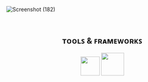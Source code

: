 
![Screenshot (182)](https://user-images.githubusercontent.com/100486080/227411276-cd53fe3e-d4c0-459d-af1f-2da4bf11185d.png)

<br>


<div align="center">

## ᴛᴏᴏʟꜱ & ꜰʀᴀᴍᴇᴡᴏʀᴋꜱ

</div>

<div align="center">


<img src ="https://user-images.githubusercontent.com/100486080/227411948-2668828f-0184-42e7-8743-834eee7773f0.png" width = "50" hight ="100">
<img src="https://user-images.githubusercontent.com/100486080/194372733-ce18f77f-1afc-483a-8218-a4404af6f745.png" width = "60" hight ="110">
</div>

<br><br>



<br><br>



